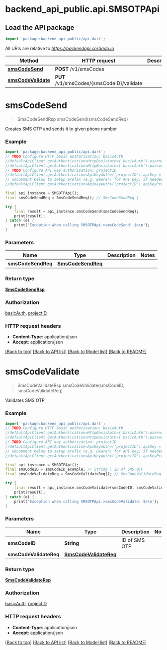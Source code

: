 # backend_api_public.api.SMSOTPApi

## Load the API package
```dart
import 'package:backend_api_public/api.dart';
```

All URIs are relative to *https://backendapi.corbado.io*

Method | HTTP request | Description
------------- | ------------- | -------------
[**smsCodeSend**](SMSOTPApi.md#smscodesend) | **POST** /v1/smsCodes | 
[**smsCodeValidate**](SMSOTPApi.md#smscodevalidate) | **PUT** /v1/smsCodes/{smsCodeID}/validate | 


# **smsCodeSend**
> SmsCodeSendRsp smsCodeSend(smsCodeSendReq)



Creates SMS OTP and sends it to given phone number

### Example
```dart
import 'package:backend_api_public/api.dart';
// TODO Configure HTTP basic authorization: basicAuth
//defaultApiClient.getAuthentication<HttpBasicAuth>('basicAuth').username = 'YOUR_USERNAME'
//defaultApiClient.getAuthentication<HttpBasicAuth>('basicAuth').password = 'YOUR_PASSWORD';
// TODO Configure API key authorization: projectID
//defaultApiClient.getAuthentication<ApiKeyAuth>('projectID').apiKey = 'YOUR_API_KEY';
// uncomment below to setup prefix (e.g. Bearer) for API key, if needed
//defaultApiClient.getAuthentication<ApiKeyAuth>('projectID').apiKeyPrefix = 'Bearer';

final api_instance = SMSOTPApi();
final smsCodeSendReq = SmsCodeSendReq(); // SmsCodeSendReq | 

try {
    final result = api_instance.smsCodeSend(smsCodeSendReq);
    print(result);
} catch (e) {
    print('Exception when calling SMSOTPApi->smsCodeSend: $e\n');
}
```

### Parameters

Name | Type | Description  | Notes
------------- | ------------- | ------------- | -------------
 **smsCodeSendReq** | [**SmsCodeSendReq**](SmsCodeSendReq.md)|  | 

### Return type

[**SmsCodeSendRsp**](SmsCodeSendRsp.md)

### Authorization

[basicAuth](../README.md#basicAuth), [projectID](../README.md#projectID)

### HTTP request headers

 - **Content-Type**: application/json
 - **Accept**: application/json

[[Back to top]](#) [[Back to API list]](../README.md#documentation-for-api-endpoints) [[Back to Model list]](../README.md#documentation-for-models) [[Back to README]](../README.md)

# **smsCodeValidate**
> SmsCodeValidateRsp smsCodeValidate(smsCodeID, smsCodeValidateReq)



Validates SMS OTP

### Example
```dart
import 'package:backend_api_public/api.dart';
// TODO Configure HTTP basic authorization: basicAuth
//defaultApiClient.getAuthentication<HttpBasicAuth>('basicAuth').username = 'YOUR_USERNAME'
//defaultApiClient.getAuthentication<HttpBasicAuth>('basicAuth').password = 'YOUR_PASSWORD';
// TODO Configure API key authorization: projectID
//defaultApiClient.getAuthentication<ApiKeyAuth>('projectID').apiKey = 'YOUR_API_KEY';
// uncomment below to setup prefix (e.g. Bearer) for API key, if needed
//defaultApiClient.getAuthentication<ApiKeyAuth>('projectID').apiKeyPrefix = 'Bearer';

final api_instance = SMSOTPApi();
final smsCodeID = smsCodeID_example; // String | ID of SMS OTP
final smsCodeValidateReq = SmsCodeValidateReq(); // SmsCodeValidateReq | 

try {
    final result = api_instance.smsCodeValidate(smsCodeID, smsCodeValidateReq);
    print(result);
} catch (e) {
    print('Exception when calling SMSOTPApi->smsCodeValidate: $e\n');
}
```

### Parameters

Name | Type | Description  | Notes
------------- | ------------- | ------------- | -------------
 **smsCodeID** | **String**| ID of SMS OTP | 
 **smsCodeValidateReq** | [**SmsCodeValidateReq**](SmsCodeValidateReq.md)|  | 

### Return type

[**SmsCodeValidateRsp**](SmsCodeValidateRsp.md)

### Authorization

[basicAuth](../README.md#basicAuth), [projectID](../README.md#projectID)

### HTTP request headers

 - **Content-Type**: application/json
 - **Accept**: application/json

[[Back to top]](#) [[Back to API list]](../README.md#documentation-for-api-endpoints) [[Back to Model list]](../README.md#documentation-for-models) [[Back to README]](../README.md)

